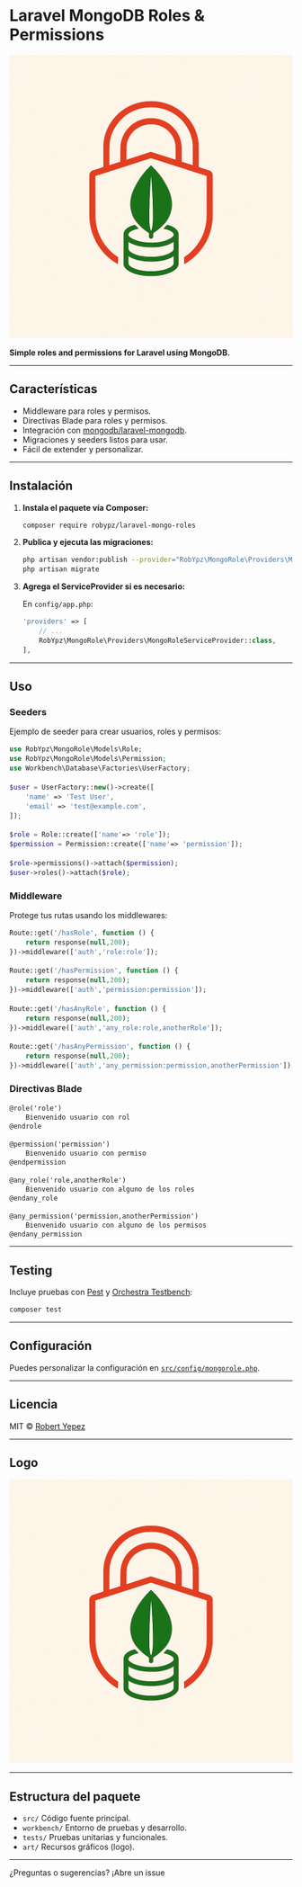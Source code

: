 # Laravel MongoDB Roles & Permissions

![Logo](/art/remove%20the%20checkmark.png)

**Simple roles and permissions for Laravel using MongoDB.**

---

## Características

- Middleware para roles y permisos.
- Directivas Blade para roles y permisos.
- Integración con [mongodb/laravel-mongodb](https://github.com/mongodb/laravel-mongodb).
- Migraciones y seeders listos para usar.
- Fácil de extender y personalizar.

---

## Instalación

1. **Instala el paquete vía Composer:**

   ```bash
   composer require robypz/laravel-mongo-roles
   ```

2. **Publica y ejecuta las migraciones:**

   ```bash
   php artisan vendor:publish --provider="RobYpz\MongoRole\Providers\MongoRoleServiceProvider" --tag=migrations
   php artisan migrate
   ```

3. **Agrega el ServiceProvider si es necesario:**

   En `config/app.php`:

   ```php
   'providers' => [
       // ...
       RobYpz\MongoRole\Providers\MongoRoleServiceProvider::class,
   ],
   ```

---

## Uso

### Seeders

Ejemplo de seeder para crear usuarios, roles y permisos:

```php
use RobYpz\MongoRole\Models\Role;
use RobYpz\MongoRole\Models\Permission;
use Workbench\Database\Factories\UserFactory;

$user = UserFactory::new()->create([
    'name' => 'Test User',
    'email' => 'test@example.com',
]);

$role = Role::create(['name'=> 'role']);
$permission = Permission::create(['name'=> 'permission']);

$role->permissions()->attach($permission);
$user->roles()->attach($role);
```

### Middleware

Protege tus rutas usando los middlewares:

```php
Route::get('/hasRole', function () {
    return response(null,200);
})->middleware(['auth','role:role']);

Route::get('/hasPermission', function () {
    return response(null,200);
})->middleware(['auth','permission:permission']);

Route::get('/hasAnyRole', function () {
    return response(null,200);
})->middleware(['auth','any_role:role,anotherRole']);

Route::get('/hasAnyPermission', function () {
    return response(null,200);
})->middleware(['auth','any_permission:permission,anotherPermission']);
```

### Directivas Blade

```blade
@role('role')
    Bienvenido usuario con rol
@endrole

@permission('permission')
    Bienvenido usuario con permiso
@endpermission

@any_role('role,anotherRole')
    Bienvenido usuario con alguno de los roles
@endany_role

@any_permission('permission,anotherPermission')
    Bienvenido usuario con alguno de los permisos
@endany_permission
```

---

## Testing

Incluye pruebas con [Pest](https://pestphp.com/) y [Orchestra Testbench](https://github.com/orchestral/testbench):

```bash
composer test
```

---

## Configuración

Puedes personalizar la configuración en [`src/config/mongorole.php`](src/config/mongorole.php).

---

## Licencia

MIT © [Robert Yepez](mailto:robertyepez0208@hotmail.com)

---

## Logo

![Logo](/art/remove%20the%20checkmark.png)

---

## Estructura del paquete

- `src/` Código fuente principal.
- `workbench/` Entorno de pruebas y desarrollo.
- `tests/` Pruebas unitarias y funcionales.
- `art/` Recursos gráficos (logo).

---

¿Preguntas o sugerencias? ¡Abre un issue